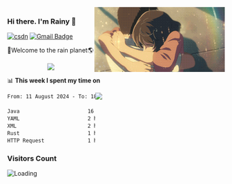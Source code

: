 <img  align='right' height="150" src="https://github.com/LikeRainDay/LikeRainDay/blob/master/pic/img_rain_1.gif?raw=true">



### Hi there. I'm Rainy :lemon:

[![csdn](https://img.shields.io/badge/-csdn-c14438?style=flat-square&logo=c&logoColor=white)](https://blog.csdn.net/qq_15807167)
[![Gmail Badge](https://img.shields.io/badge/-gmail-c14438?style=flat-square&logo=Gmail&logoColor=white&link=mailto:houshuai0816@gmail.com)](mailto:houshuai0816@gmail.com)

🚀Welcome to the rain planet🌎

<center>
<img align='center'  src="https://source.unsplash.com/user/rainyhehe/likes">
</center>

📊 **This week I spent my time on**

<img align='right'   width="300" src="https://github-readme-stats.vercel.app/api?username=LikeRainDay&show_icons=true&title_color=fff&icon_color=79ff97&text_color=9f9f9f&bg_color=151515&count_private=true">

<!--START_SECTION:waka-->

```txt
From: 11 August 2024 - To: 18 August 2024

Java                      16 hrs 59 mins  ██████████████▓░░░░░░░░░░   58.66 %
YAML                      2 hrs 37 mins   ██▒░░░░░░░░░░░░░░░░░░░░░░   09.07 %
XML                       2 hrs 9 mins    ██░░░░░░░░░░░░░░░░░░░░░░░   07.44 %
Rust                      1 hr 31 mins    █▒░░░░░░░░░░░░░░░░░░░░░░░   05.27 %
HTTP Request              1 hr 26 mins    █▒░░░░░░░░░░░░░░░░░░░░░░░   04.97 %
```

<!--END_SECTION:waka-->

### Visitors Count
<img align="left" src = "https://profile-counter.glitch.me/LikeRainDay/count.svg" alt ="Loading">
